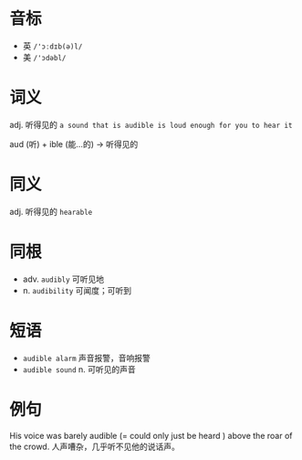 # 音标

- 英 `/'ɔːdɪb(ə)l/`
- 美 `/'ɔdəbl/`

# 词义

adj. 听得见的
`a sound that is audible is loud enough for you to hear it`



aud (听) + ible (能…的) → 听得见的

# 同义

adj. 听得见的
`hearable`

# 同根

- adv. `audibly` 可听见地
- n. `audibility` 可闻度；可听到

# 短语

- `audible alarm` 声音报警，音响报警
- `audible sound` n. 可听见的声音

# 例句

His voice was barely audible (=  could only just be heard  ) above the roar of the crowd.
人声嘈杂，几乎听不见他的说话声。


